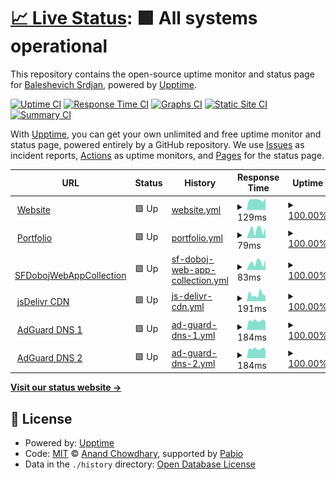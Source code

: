 # [📈 Live Status](https://demo.upptime.js.org): <!--live status--> **🟩 All systems operational**

This repository contains the open-source uptime monitor and status page for [Baleshevich Srdjan](https://wp.me/2brNg), powered by [Upptime](https://github.com/upptime/upptime).

[![Uptime CI](https://github.com/BaleshSrle/upptime/workflows/Uptime%20CI/badge.svg)](https://github.com/BaleshSrle/upptime/actions?query=workflow%3A%22Uptime+CI%22)
[![Response Time CI](https://github.com/BaleshSrle/upptime/workflows/Response%20Time%20CI/badge.svg)](https://github.com/BaleshSrle/upptime/actions?query=workflow%3A%22Response+Time+CI%22)
[![Graphs CI](https://github.com/BaleshSrle/upptime/workflows/Graphs%20CI/badge.svg)](https://github.com/BaleshSrle/upptime/actions?query=workflow%3A%22Graphs+CI%22)
[![Static Site CI](https://github.com/BaleshSrle/upptime/workflows/Static%20Site%20CI/badge.svg)](https://github.com/BaleshSrle/upptime/actions?query=workflow%3A%22Static+Site+CI%22)
[![Summary CI](https://github.com/BaleshSrle/upptime/workflows/Summary%20CI/badge.svg)](https://github.com/BaleshSrle/upptime/actions?query=workflow%3A%22Summary+CI%22)

With [Upptime](https://upptime.js.org), you can get your own unlimited and free uptime monitor and status page, powered entirely by a GitHub repository. We use [Issues](https://github.com/BaleshSrle/upptime/issues) as incident reports, [Actions](https://github.com/BaleshSrle/upptime/actions) as uptime monitors, and [Pages](https://demo.upptime.js.org) for the status page.

<!--start: status pages-->
<!-- This summary is generated by Upptime (https://github.com/upptime/upptime) -->
<!-- Do not edit this manually, your changes will be overwritten -->
<!-- prettier-ignore -->
| URL | Status | History | Response Time | Uptime |
| --- | ------ | ------- | ------------- | ------ |
| <img alt="" src="https://baleshsrle.github.io/images/logo.png" height="13"> [Website](https://baleshsrle.github.io/) | 🟩 Up | [website.yml](https://github.com/BaleshSrle/upptime/commits/HEAD/history/website.yml) | <details><summary><img alt="Response time graph" src="./graphs/website/response-time-week.png" height="20"> 129ms</summary><br><a href="https://BaleshSrle.github.io/upptime/history/website"><img alt="Response time 212" src="https://img.shields.io/endpoint?url=https%3A%2F%2Fraw.githubusercontent.com%2FBaleshSrle%2Fupptime%2FHEAD%2Fapi%2Fwebsite%2Fresponse-time.json"></a><br><a href="https://BaleshSrle.github.io/upptime/history/website"><img alt="24-hour response time 141" src="https://img.shields.io/endpoint?url=https%3A%2F%2Fraw.githubusercontent.com%2FBaleshSrle%2Fupptime%2FHEAD%2Fapi%2Fwebsite%2Fresponse-time-day.json"></a><br><a href="https://BaleshSrle.github.io/upptime/history/website"><img alt="7-day response time 129" src="https://img.shields.io/endpoint?url=https%3A%2F%2Fraw.githubusercontent.com%2FBaleshSrle%2Fupptime%2FHEAD%2Fapi%2Fwebsite%2Fresponse-time-week.json"></a><br><a href="https://BaleshSrle.github.io/upptime/history/website"><img alt="30-day response time 167" src="https://img.shields.io/endpoint?url=https%3A%2F%2Fraw.githubusercontent.com%2FBaleshSrle%2Fupptime%2FHEAD%2Fapi%2Fwebsite%2Fresponse-time-month.json"></a><br><a href="https://BaleshSrle.github.io/upptime/history/website"><img alt="1-year response time 212" src="https://img.shields.io/endpoint?url=https%3A%2F%2Fraw.githubusercontent.com%2FBaleshSrle%2Fupptime%2FHEAD%2Fapi%2Fwebsite%2Fresponse-time-year.json"></a></details> | <details><summary><a href="https://BaleshSrle.github.io/upptime/history/website">100.00%</a></summary><a href="https://BaleshSrle.github.io/upptime/history/website"><img alt="All-time uptime 100.00%" src="https://img.shields.io/endpoint?url=https%3A%2F%2Fraw.githubusercontent.com%2FBaleshSrle%2Fupptime%2FHEAD%2Fapi%2Fwebsite%2Fuptime.json"></a><br><a href="https://BaleshSrle.github.io/upptime/history/website"><img alt="24-hour uptime 100.00%" src="https://img.shields.io/endpoint?url=https%3A%2F%2Fraw.githubusercontent.com%2FBaleshSrle%2Fupptime%2FHEAD%2Fapi%2Fwebsite%2Fuptime-day.json"></a><br><a href="https://BaleshSrle.github.io/upptime/history/website"><img alt="7-day uptime 100.00%" src="https://img.shields.io/endpoint?url=https%3A%2F%2Fraw.githubusercontent.com%2FBaleshSrle%2Fupptime%2FHEAD%2Fapi%2Fwebsite%2Fuptime-week.json"></a><br><a href="https://BaleshSrle.github.io/upptime/history/website"><img alt="30-day uptime 100.00%" src="https://img.shields.io/endpoint?url=https%3A%2F%2Fraw.githubusercontent.com%2FBaleshSrle%2Fupptime%2FHEAD%2Fapi%2Fwebsite%2Fuptime-month.json"></a><br><a href="https://BaleshSrle.github.io/upptime/history/website"><img alt="1-year uptime 100.00%" src="https://img.shields.io/endpoint?url=https%3A%2F%2Fraw.githubusercontent.com%2FBaleshSrle%2Fupptime%2FHEAD%2Fapi%2Fwebsite%2Fuptime-year.json"></a></details>
| <img alt="" src="https://icons.duckduckgo.com/ip3/baleshsrle.github.io.ico" height="13"> [Portfolio](https://baleshsrle.github.io/portfolio/) | 🟩 Up | [portfolio.yml](https://github.com/BaleshSrle/upptime/commits/HEAD/history/portfolio.yml) | <details><summary><img alt="Response time graph" src="./graphs/portfolio/response-time-week.png" height="20"> 79ms</summary><br><a href="https://BaleshSrle.github.io/upptime/history/portfolio"><img alt="Response time 58" src="https://img.shields.io/endpoint?url=https%3A%2F%2Fraw.githubusercontent.com%2FBaleshSrle%2Fupptime%2FHEAD%2Fapi%2Fportfolio%2Fresponse-time.json"></a><br><a href="https://BaleshSrle.github.io/upptime/history/portfolio"><img alt="24-hour response time 101" src="https://img.shields.io/endpoint?url=https%3A%2F%2Fraw.githubusercontent.com%2FBaleshSrle%2Fupptime%2FHEAD%2Fapi%2Fportfolio%2Fresponse-time-day.json"></a><br><a href="https://BaleshSrle.github.io/upptime/history/portfolio"><img alt="7-day response time 79" src="https://img.shields.io/endpoint?url=https%3A%2F%2Fraw.githubusercontent.com%2FBaleshSrle%2Fupptime%2FHEAD%2Fapi%2Fportfolio%2Fresponse-time-week.json"></a><br><a href="https://BaleshSrle.github.io/upptime/history/portfolio"><img alt="30-day response time 59" src="https://img.shields.io/endpoint?url=https%3A%2F%2Fraw.githubusercontent.com%2FBaleshSrle%2Fupptime%2FHEAD%2Fapi%2Fportfolio%2Fresponse-time-month.json"></a><br><a href="https://BaleshSrle.github.io/upptime/history/portfolio"><img alt="1-year response time 58" src="https://img.shields.io/endpoint?url=https%3A%2F%2Fraw.githubusercontent.com%2FBaleshSrle%2Fupptime%2FHEAD%2Fapi%2Fportfolio%2Fresponse-time-year.json"></a></details> | <details><summary><a href="https://BaleshSrle.github.io/upptime/history/portfolio">100.00%</a></summary><a href="https://BaleshSrle.github.io/upptime/history/portfolio"><img alt="All-time uptime 100.00%" src="https://img.shields.io/endpoint?url=https%3A%2F%2Fraw.githubusercontent.com%2FBaleshSrle%2Fupptime%2FHEAD%2Fapi%2Fportfolio%2Fuptime.json"></a><br><a href="https://BaleshSrle.github.io/upptime/history/portfolio"><img alt="24-hour uptime 100.00%" src="https://img.shields.io/endpoint?url=https%3A%2F%2Fraw.githubusercontent.com%2FBaleshSrle%2Fupptime%2FHEAD%2Fapi%2Fportfolio%2Fuptime-day.json"></a><br><a href="https://BaleshSrle.github.io/upptime/history/portfolio"><img alt="7-day uptime 100.00%" src="https://img.shields.io/endpoint?url=https%3A%2F%2Fraw.githubusercontent.com%2FBaleshSrle%2Fupptime%2FHEAD%2Fapi%2Fportfolio%2Fuptime-week.json"></a><br><a href="https://BaleshSrle.github.io/upptime/history/portfolio"><img alt="30-day uptime 100.00%" src="https://img.shields.io/endpoint?url=https%3A%2F%2Fraw.githubusercontent.com%2FBaleshSrle%2Fupptime%2FHEAD%2Fapi%2Fportfolio%2Fuptime-month.json"></a><br><a href="https://BaleshSrle.github.io/upptime/history/portfolio"><img alt="1-year uptime 100.00%" src="https://img.shields.io/endpoint?url=https%3A%2F%2Fraw.githubusercontent.com%2FBaleshSrle%2Fupptime%2FHEAD%2Fapi%2Fportfolio%2Fuptime-year.json"></a></details>
| <img alt="" src="https://icons.duckduckgo.com/ip3/baleshsrle.github.io.ico" height="13"> [SFDobojWebAppCollection](https://baleshsrle.github.io/SFDobojWebAppCollection/) | 🟩 Up | [sf-doboj-web-app-collection.yml](https://github.com/BaleshSrle/upptime/commits/HEAD/history/sf-doboj-web-app-collection.yml) | <details><summary><img alt="Response time graph" src="./graphs/sf-doboj-web-app-collection/response-time-week.png" height="20"> 83ms</summary><br><a href="https://BaleshSrle.github.io/upptime/history/sf-doboj-web-app-collection"><img alt="Response time 62" src="https://img.shields.io/endpoint?url=https%3A%2F%2Fraw.githubusercontent.com%2FBaleshSrle%2Fupptime%2FHEAD%2Fapi%2Fsf-doboj-web-app-collection%2Fresponse-time.json"></a><br><a href="https://BaleshSrle.github.io/upptime/history/sf-doboj-web-app-collection"><img alt="24-hour response time 115" src="https://img.shields.io/endpoint?url=https%3A%2F%2Fraw.githubusercontent.com%2FBaleshSrle%2Fupptime%2FHEAD%2Fapi%2Fsf-doboj-web-app-collection%2Fresponse-time-day.json"></a><br><a href="https://BaleshSrle.github.io/upptime/history/sf-doboj-web-app-collection"><img alt="7-day response time 83" src="https://img.shields.io/endpoint?url=https%3A%2F%2Fraw.githubusercontent.com%2FBaleshSrle%2Fupptime%2FHEAD%2Fapi%2Fsf-doboj-web-app-collection%2Fresponse-time-week.json"></a><br><a href="https://BaleshSrle.github.io/upptime/history/sf-doboj-web-app-collection"><img alt="30-day response time 63" src="https://img.shields.io/endpoint?url=https%3A%2F%2Fraw.githubusercontent.com%2FBaleshSrle%2Fupptime%2FHEAD%2Fapi%2Fsf-doboj-web-app-collection%2Fresponse-time-month.json"></a><br><a href="https://BaleshSrle.github.io/upptime/history/sf-doboj-web-app-collection"><img alt="1-year response time 62" src="https://img.shields.io/endpoint?url=https%3A%2F%2Fraw.githubusercontent.com%2FBaleshSrle%2Fupptime%2FHEAD%2Fapi%2Fsf-doboj-web-app-collection%2Fresponse-time-year.json"></a></details> | <details><summary><a href="https://BaleshSrle.github.io/upptime/history/sf-doboj-web-app-collection">100.00%</a></summary><a href="https://BaleshSrle.github.io/upptime/history/sf-doboj-web-app-collection"><img alt="All-time uptime 100.00%" src="https://img.shields.io/endpoint?url=https%3A%2F%2Fraw.githubusercontent.com%2FBaleshSrle%2Fupptime%2FHEAD%2Fapi%2Fsf-doboj-web-app-collection%2Fuptime.json"></a><br><a href="https://BaleshSrle.github.io/upptime/history/sf-doboj-web-app-collection"><img alt="24-hour uptime 100.00%" src="https://img.shields.io/endpoint?url=https%3A%2F%2Fraw.githubusercontent.com%2FBaleshSrle%2Fupptime%2FHEAD%2Fapi%2Fsf-doboj-web-app-collection%2Fuptime-day.json"></a><br><a href="https://BaleshSrle.github.io/upptime/history/sf-doboj-web-app-collection"><img alt="7-day uptime 100.00%" src="https://img.shields.io/endpoint?url=https%3A%2F%2Fraw.githubusercontent.com%2FBaleshSrle%2Fupptime%2FHEAD%2Fapi%2Fsf-doboj-web-app-collection%2Fuptime-week.json"></a><br><a href="https://BaleshSrle.github.io/upptime/history/sf-doboj-web-app-collection"><img alt="30-day uptime 100.00%" src="https://img.shields.io/endpoint?url=https%3A%2F%2Fraw.githubusercontent.com%2FBaleshSrle%2Fupptime%2FHEAD%2Fapi%2Fsf-doboj-web-app-collection%2Fuptime-month.json"></a><br><a href="https://BaleshSrle.github.io/upptime/history/sf-doboj-web-app-collection"><img alt="1-year uptime 100.00%" src="https://img.shields.io/endpoint?url=https%3A%2F%2Fraw.githubusercontent.com%2FBaleshSrle%2Fupptime%2FHEAD%2Fapi%2Fsf-doboj-web-app-collection%2Fuptime-year.json"></a></details>
| <img alt="" src="https://icons.duckduckgo.com/ip3/cdn.jsdelivr.net.ico" height="13"> [jsDelivr CDN](https://cdn.jsdelivr.net/) | 🟩 Up | [js-delivr-cdn.yml](https://github.com/BaleshSrle/upptime/commits/HEAD/history/js-delivr-cdn.yml) | <details><summary><img alt="Response time graph" src="./graphs/js-delivr-cdn/response-time-week.png" height="20"> 191ms</summary><br><a href="https://BaleshSrle.github.io/upptime/history/js-delivr-cdn"><img alt="Response time 205" src="https://img.shields.io/endpoint?url=https%3A%2F%2Fraw.githubusercontent.com%2FBaleshSrle%2Fupptime%2FHEAD%2Fapi%2Fjs-delivr-cdn%2Fresponse-time.json"></a><br><a href="https://BaleshSrle.github.io/upptime/history/js-delivr-cdn"><img alt="24-hour response time 156" src="https://img.shields.io/endpoint?url=https%3A%2F%2Fraw.githubusercontent.com%2FBaleshSrle%2Fupptime%2FHEAD%2Fapi%2Fjs-delivr-cdn%2Fresponse-time-day.json"></a><br><a href="https://BaleshSrle.github.io/upptime/history/js-delivr-cdn"><img alt="7-day response time 191" src="https://img.shields.io/endpoint?url=https%3A%2F%2Fraw.githubusercontent.com%2FBaleshSrle%2Fupptime%2FHEAD%2Fapi%2Fjs-delivr-cdn%2Fresponse-time-week.json"></a><br><a href="https://BaleshSrle.github.io/upptime/history/js-delivr-cdn"><img alt="30-day response time 202" src="https://img.shields.io/endpoint?url=https%3A%2F%2Fraw.githubusercontent.com%2FBaleshSrle%2Fupptime%2FHEAD%2Fapi%2Fjs-delivr-cdn%2Fresponse-time-month.json"></a><br><a href="https://BaleshSrle.github.io/upptime/history/js-delivr-cdn"><img alt="1-year response time 205" src="https://img.shields.io/endpoint?url=https%3A%2F%2Fraw.githubusercontent.com%2FBaleshSrle%2Fupptime%2FHEAD%2Fapi%2Fjs-delivr-cdn%2Fresponse-time-year.json"></a></details> | <details><summary><a href="https://BaleshSrle.github.io/upptime/history/js-delivr-cdn">100.00%</a></summary><a href="https://BaleshSrle.github.io/upptime/history/js-delivr-cdn"><img alt="All-time uptime 100.00%" src="https://img.shields.io/endpoint?url=https%3A%2F%2Fraw.githubusercontent.com%2FBaleshSrle%2Fupptime%2FHEAD%2Fapi%2Fjs-delivr-cdn%2Fuptime.json"></a><br><a href="https://BaleshSrle.github.io/upptime/history/js-delivr-cdn"><img alt="24-hour uptime 100.00%" src="https://img.shields.io/endpoint?url=https%3A%2F%2Fraw.githubusercontent.com%2FBaleshSrle%2Fupptime%2FHEAD%2Fapi%2Fjs-delivr-cdn%2Fuptime-day.json"></a><br><a href="https://BaleshSrle.github.io/upptime/history/js-delivr-cdn"><img alt="7-day uptime 100.00%" src="https://img.shields.io/endpoint?url=https%3A%2F%2Fraw.githubusercontent.com%2FBaleshSrle%2Fupptime%2FHEAD%2Fapi%2Fjs-delivr-cdn%2Fuptime-week.json"></a><br><a href="https://BaleshSrle.github.io/upptime/history/js-delivr-cdn"><img alt="30-day uptime 100.00%" src="https://img.shields.io/endpoint?url=https%3A%2F%2Fraw.githubusercontent.com%2FBaleshSrle%2Fupptime%2FHEAD%2Fapi%2Fjs-delivr-cdn%2Fuptime-month.json"></a><br><a href="https://BaleshSrle.github.io/upptime/history/js-delivr-cdn"><img alt="1-year uptime 100.00%" src="https://img.shields.io/endpoint?url=https%3A%2F%2Fraw.githubusercontent.com%2FBaleshSrle%2Fupptime%2FHEAD%2Fapi%2Fjs-delivr-cdn%2Fuptime-year.json"></a></details>
| <img alt="" src="https://st.agrd.eu/favicons/dns/favicon.ico" height="13"> [AdGuard DNS 1](94.140.14.14) | 🟩 Up | [ad-guard-dns-1.yml](https://github.com/BaleshSrle/upptime/commits/HEAD/history/ad-guard-dns-1.yml) | <details><summary><img alt="Response time graph" src="./graphs/ad-guard-dns-1/response-time-week.png" height="20"> 184ms</summary><br><a href="https://BaleshSrle.github.io/upptime/history/ad-guard-dns-1"><img alt="Response time 189" src="https://img.shields.io/endpoint?url=https%3A%2F%2Fraw.githubusercontent.com%2FBaleshSrle%2Fupptime%2FHEAD%2Fapi%2Fad-guard-dns-1%2Fresponse-time.json"></a><br><a href="https://BaleshSrle.github.io/upptime/history/ad-guard-dns-1"><img alt="24-hour response time 169" src="https://img.shields.io/endpoint?url=https%3A%2F%2Fraw.githubusercontent.com%2FBaleshSrle%2Fupptime%2FHEAD%2Fapi%2Fad-guard-dns-1%2Fresponse-time-day.json"></a><br><a href="https://BaleshSrle.github.io/upptime/history/ad-guard-dns-1"><img alt="7-day response time 184" src="https://img.shields.io/endpoint?url=https%3A%2F%2Fraw.githubusercontent.com%2FBaleshSrle%2Fupptime%2FHEAD%2Fapi%2Fad-guard-dns-1%2Fresponse-time-week.json"></a><br><a href="https://BaleshSrle.github.io/upptime/history/ad-guard-dns-1"><img alt="30-day response time 189" src="https://img.shields.io/endpoint?url=https%3A%2F%2Fraw.githubusercontent.com%2FBaleshSrle%2Fupptime%2FHEAD%2Fapi%2Fad-guard-dns-1%2Fresponse-time-month.json"></a><br><a href="https://BaleshSrle.github.io/upptime/history/ad-guard-dns-1"><img alt="1-year response time 189" src="https://img.shields.io/endpoint?url=https%3A%2F%2Fraw.githubusercontent.com%2FBaleshSrle%2Fupptime%2FHEAD%2Fapi%2Fad-guard-dns-1%2Fresponse-time-year.json"></a></details> | <details><summary><a href="https://BaleshSrle.github.io/upptime/history/ad-guard-dns-1">100.00%</a></summary><a href="https://BaleshSrle.github.io/upptime/history/ad-guard-dns-1"><img alt="All-time uptime 100.00%" src="https://img.shields.io/endpoint?url=https%3A%2F%2Fraw.githubusercontent.com%2FBaleshSrle%2Fupptime%2FHEAD%2Fapi%2Fad-guard-dns-1%2Fuptime.json"></a><br><a href="https://BaleshSrle.github.io/upptime/history/ad-guard-dns-1"><img alt="24-hour uptime 100.00%" src="https://img.shields.io/endpoint?url=https%3A%2F%2Fraw.githubusercontent.com%2FBaleshSrle%2Fupptime%2FHEAD%2Fapi%2Fad-guard-dns-1%2Fuptime-day.json"></a><br><a href="https://BaleshSrle.github.io/upptime/history/ad-guard-dns-1"><img alt="7-day uptime 100.00%" src="https://img.shields.io/endpoint?url=https%3A%2F%2Fraw.githubusercontent.com%2FBaleshSrle%2Fupptime%2FHEAD%2Fapi%2Fad-guard-dns-1%2Fuptime-week.json"></a><br><a href="https://BaleshSrle.github.io/upptime/history/ad-guard-dns-1"><img alt="30-day uptime 100.00%" src="https://img.shields.io/endpoint?url=https%3A%2F%2Fraw.githubusercontent.com%2FBaleshSrle%2Fupptime%2FHEAD%2Fapi%2Fad-guard-dns-1%2Fuptime-month.json"></a><br><a href="https://BaleshSrle.github.io/upptime/history/ad-guard-dns-1"><img alt="1-year uptime 100.00%" src="https://img.shields.io/endpoint?url=https%3A%2F%2Fraw.githubusercontent.com%2FBaleshSrle%2Fupptime%2FHEAD%2Fapi%2Fad-guard-dns-1%2Fuptime-year.json"></a></details>
| <img alt="" src="https://st.agrd.eu/favicons/dns/favicon.ico" height="13"> [AdGuard DNS 2](94.140.15.15) | 🟩 Up | [ad-guard-dns-2.yml](https://github.com/BaleshSrle/upptime/commits/HEAD/history/ad-guard-dns-2.yml) | <details><summary><img alt="Response time graph" src="./graphs/ad-guard-dns-2/response-time-week.png" height="20"> 184ms</summary><br><a href="https://BaleshSrle.github.io/upptime/history/ad-guard-dns-2"><img alt="Response time 189" src="https://img.shields.io/endpoint?url=https%3A%2F%2Fraw.githubusercontent.com%2FBaleshSrle%2Fupptime%2FHEAD%2Fapi%2Fad-guard-dns-2%2Fresponse-time.json"></a><br><a href="https://BaleshSrle.github.io/upptime/history/ad-guard-dns-2"><img alt="24-hour response time 169" src="https://img.shields.io/endpoint?url=https%3A%2F%2Fraw.githubusercontent.com%2FBaleshSrle%2Fupptime%2FHEAD%2Fapi%2Fad-guard-dns-2%2Fresponse-time-day.json"></a><br><a href="https://BaleshSrle.github.io/upptime/history/ad-guard-dns-2"><img alt="7-day response time 184" src="https://img.shields.io/endpoint?url=https%3A%2F%2Fraw.githubusercontent.com%2FBaleshSrle%2Fupptime%2FHEAD%2Fapi%2Fad-guard-dns-2%2Fresponse-time-week.json"></a><br><a href="https://BaleshSrle.github.io/upptime/history/ad-guard-dns-2"><img alt="30-day response time 189" src="https://img.shields.io/endpoint?url=https%3A%2F%2Fraw.githubusercontent.com%2FBaleshSrle%2Fupptime%2FHEAD%2Fapi%2Fad-guard-dns-2%2Fresponse-time-month.json"></a><br><a href="https://BaleshSrle.github.io/upptime/history/ad-guard-dns-2"><img alt="1-year response time 189" src="https://img.shields.io/endpoint?url=https%3A%2F%2Fraw.githubusercontent.com%2FBaleshSrle%2Fupptime%2FHEAD%2Fapi%2Fad-guard-dns-2%2Fresponse-time-year.json"></a></details> | <details><summary><a href="https://BaleshSrle.github.io/upptime/history/ad-guard-dns-2">100.00%</a></summary><a href="https://BaleshSrle.github.io/upptime/history/ad-guard-dns-2"><img alt="All-time uptime 100.00%" src="https://img.shields.io/endpoint?url=https%3A%2F%2Fraw.githubusercontent.com%2FBaleshSrle%2Fupptime%2FHEAD%2Fapi%2Fad-guard-dns-2%2Fuptime.json"></a><br><a href="https://BaleshSrle.github.io/upptime/history/ad-guard-dns-2"><img alt="24-hour uptime 100.00%" src="https://img.shields.io/endpoint?url=https%3A%2F%2Fraw.githubusercontent.com%2FBaleshSrle%2Fupptime%2FHEAD%2Fapi%2Fad-guard-dns-2%2Fuptime-day.json"></a><br><a href="https://BaleshSrle.github.io/upptime/history/ad-guard-dns-2"><img alt="7-day uptime 100.00%" src="https://img.shields.io/endpoint?url=https%3A%2F%2Fraw.githubusercontent.com%2FBaleshSrle%2Fupptime%2FHEAD%2Fapi%2Fad-guard-dns-2%2Fuptime-week.json"></a><br><a href="https://BaleshSrle.github.io/upptime/history/ad-guard-dns-2"><img alt="30-day uptime 100.00%" src="https://img.shields.io/endpoint?url=https%3A%2F%2Fraw.githubusercontent.com%2FBaleshSrle%2Fupptime%2FHEAD%2Fapi%2Fad-guard-dns-2%2Fuptime-month.json"></a><br><a href="https://BaleshSrle.github.io/upptime/history/ad-guard-dns-2"><img alt="1-year uptime 100.00%" src="https://img.shields.io/endpoint?url=https%3A%2F%2Fraw.githubusercontent.com%2FBaleshSrle%2Fupptime%2FHEAD%2Fapi%2Fad-guard-dns-2%2Fuptime-year.json"></a></details>

<!--end: status pages-->

[**Visit our status website →**](https://demo.upptime.js.org)

## 📄 License

- Powered by: [Upptime](https://github.com/upptime/upptime)
- Code: [MIT](./LICENSE) © [Anand Chowdhary](https://anandchowdhary.com), supported by [Pabio](https://pabio.com)
- Data in the `./history` directory: [Open Database License](https://opendatacommons.org/licenses/odbl/1-0/)
